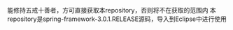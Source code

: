 能修持五戒十善者，方可直接获取本repository，否则将不在获取的范围内
本repository是spring-framework-3.0.1.RELEASE源码，导入到Eclipse中进行使用
